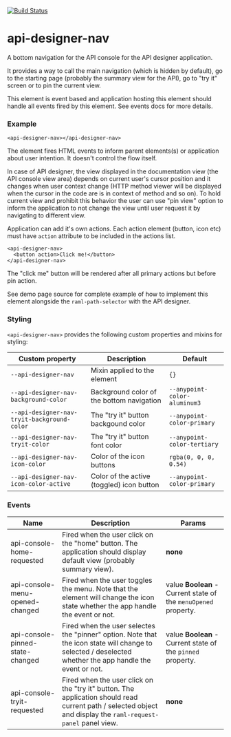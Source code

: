 [![Build Status](https://travis-ci.org/advanced-rest-client/api-designer-nav.svg?branch=stage)](https://travis-ci.org/advanced-rest-client/api-designer-nav)  

# api-designer-nav

A bottom navigation for the API console for the API designer application.

It provides a way to call the main navigation (which is hidden by default),
go to the starting page (probably the summary view for the API), go to "try it"
screen or to pin the current view.

This element is event based and application hosting this element should
handle all events fired by this element. See events docs for more details.

### Example
```
<api-designer-nav></api-designer-nav>
```

The element fires HTML events to inform parent elements(s) or application about
user intention. It doesn't control the flow itself.

In case of API designer, the view displayed in the documentation view (the API
console view area) depends on current user's cursor position and it changes when
user context change (HTTP method viewer will be displayed when the cursor in
the code are is in context of method and so on). To hold current view and
prohibit this behavior the user can use "pin view" option to inform the
application to not change the view until user request it by navigating to
different view.

Application can add it's own actions. Each action element (button, icon etc)
must have `action` attribute to be included in the actions list.

```
<api-designer-nav>
  <button action>Click me!</button>
</api-designer-nav>
```
The "click me" button will be rendered after all primary actions but before
pin action.

See demo page source for complete example of how to implement this element
alongside the `raml-path-selector` with the API designer.

### Styling
`<api-designer-nav>` provides the following custom properties and mixins for styling:

Custom property | Description | Default
----------------|-------------|----------
`--api-designer-nav` | Mixin applied to the element | `{}`
`--api-designer-nav-background-color` | Background color of the bottom navigation | `--anypoint-color-aluminum3`
`--api-designer-nav-tryit-background-color` | The "try it" button backgound color | `--anypoint-color-primary`
`--api-designer-nav-tryit-color` | The "try it" button font color | `--anypoint-color-tertiary`
`--api-designer-nav-icon-color` | Color of the icon buttons | `rgba(0, 0, 0, 0.54)`
`--api-designer-nav-icon-color-active` | Color of the active (toggled) icon button | `--anypoint-color-primary`



### Events
| Name | Description | Params |
| --- | --- | --- |
| api-console-home-requested | Fired when the user click on the "home" button. The application should display default view (probably summary view). | __none__ |
| api-console-menu-opened-changed | Fired when the user toggles the menu. Note that the element will change the icon state whether the app handle the event or not. | value **Boolean** - Current state of the `menuOpened` property. |
| api-console-pinned-state-changed | Fired when the user selectes the "pinner" option. Note that the icon state will change to selected / deselected whether the app handle the event or not. | value **Boolean** - Current state of the `pinned` property. |
| api-console-tryit-requested | Fired when the user click on the "try it" button. The application should read current path / selected object and display the `raml-request-panel` panel view. | __none__ |
